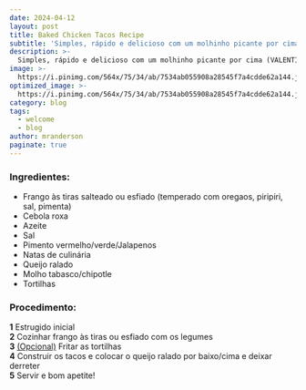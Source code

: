 ```yaml
---
date: 2024-04-12
layout: post
title: Baked Chicken Tacos Recipe
subtitle: 'Simples, rápido e delicioso com um molhinho picante por cima (VALENTINA).'
description: >-
  Simples, rápido e delicioso com um molhinho picante por cima (VALENTINA).
image: >-
  https://i.pinimg.com/564x/75/34/ab/7534ab055908a28545f7a4cdde62a144.jpg
optimized_image: >-
  https://i.pinimg.com/564x/75/34/ab/7534ab055908a28545f7a4cdde62a144.jpg
category: blog
tags:
  - welcome
  - blog
author: mranderson
paginate: true
---
```


### Ingredientes:

* Frango às tiras salteado ou esfiado (temperado com oregaos, piripiri, sal, pimenta)  
* Cebola roxa  
* Azeite  
* Sal  
* Pimento vermelho/verde/Jalapenos  
* Natas de culinária  
* Queijo ralado  
* Molho tabasco/chipotle  
* Tortilhas  

### Procedimento:

**1** Estrugido inicial  
**2** Cozinhar frango às tiras ou esfiado com os legumes  
**3** <ins>(Opcional)</ins> Fritar as tortilhas  
**4** Construir os tacos e colocar o queijo ralado por baixo/cima e deixar derreter  
**5** Servir e bom apetite!  

